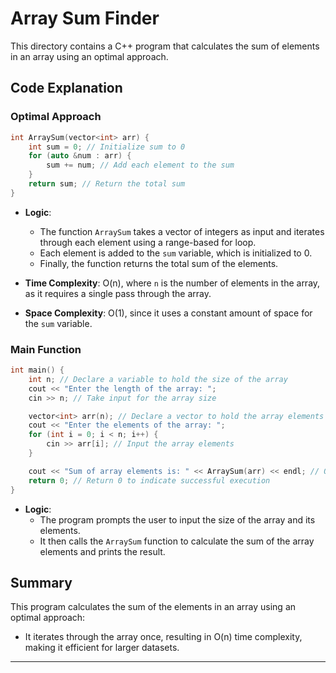 

# Array Sum Finder

This directory contains a C++ program that calculates the sum of elements in an array using an optimal approach.

## Code Explanation

### Optimal Approach

```cpp
int ArraySum(vector<int> arr) {
    int sum = 0; // Initialize sum to 0
    for (auto &num : arr) {
        sum += num; // Add each element to the sum
    }
    return sum; // Return the total sum
}
```

- **Logic**:
  - The function `ArraySum` takes a vector of integers as input and iterates through each element using a range-based for loop.
  - Each element is added to the `sum` variable, which is initialized to 0.
  - Finally, the function returns the total sum of the elements.

- **Time Complexity**: O(n), where `n` is the number of elements in the array, as it requires a single pass through the array.
- **Space Complexity**: O(1), since it uses a constant amount of space for the `sum` variable.

### Main Function

```cpp
int main() {
    int n; // Declare a variable to hold the size of the array
    cout << "Enter the length of the array: ";
    cin >> n; // Take input for the array size

    vector<int> arr(n); // Declare a vector to hold the array elements
    cout << "Enter the elements of the array: ";
    for (int i = 0; i < n; i++) {
        cin >> arr[i]; // Input the array elements
    }

    cout << "Sum of array elements is: " << ArraySum(arr) << endl; // Output the sum
    return 0; // Return 0 to indicate successful execution
}
```

- **Logic**:
  - The program prompts the user to input the size of the array and its elements.
  - It then calls the `ArraySum` function to calculate the sum of the array elements and prints the result.

## Summary

This program calculates the sum of the elements in an array using an optimal approach:
- It iterates through the array once, resulting in O(n) time complexity, making it efficient for larger datasets.

--- 

